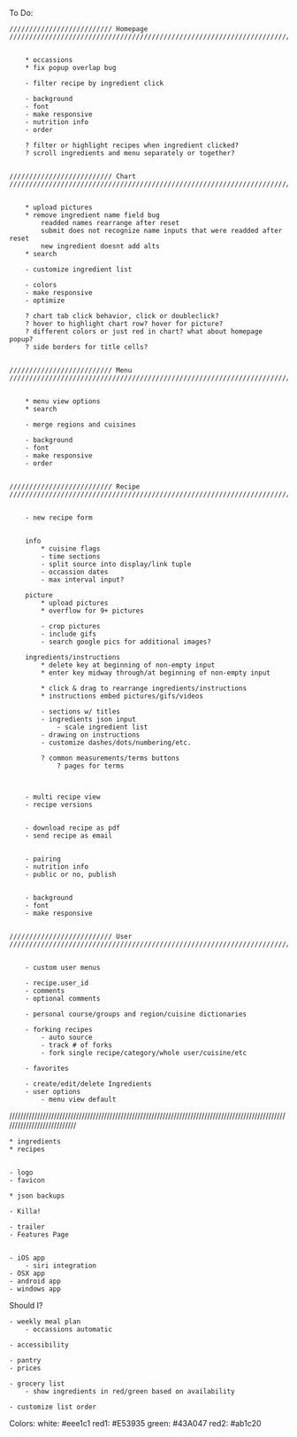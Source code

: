 To Do:

    ////////////////////////// Homepage ///////////////////////////////////////////////////////////////////////////////////////


        * occassions
        * fix popup overlap bug

        - filter recipe by ingredient click

        - background
        - font
        - make responsive
        - nutrition info
        - order

        ? filter or highlight recipes when ingredient clicked?
        ? scroll ingredients and menu separately or together?


    ////////////////////////// Chart ///////////////////////////////////////////////////////////////////////////////////////


        * upload pictures
        * remove ingredient name field bug
            readded names rearrange after reset
            submit does not recognize name inputs that were readded after reset
            new ingredient doesnt add alts
        * search

        - customize ingredient list

        - colors
        - make responsive
        - optimize

        ? chart tab click behavior, click or doubleclick?
        ? hover to highlight chart row? hover for picture?
        ? different colors or just red in chart? what about homepage popup?
        ? side borders for title cells?


    ////////////////////////// Menu ///////////////////////////////////////////////////////////////////////////////////////


        * menu view options
        * search

        - merge regions and cuisines

        - background
        - font
        - make responsive
        - order


    ////////////////////////// Recipe ///////////////////////////////////////////////////////////////////////////////////////


        - new recipe form


        info
            * cuisine flags
            - time sections
            - split source into display/link tuple
            - occassion dates
            - max interval input?

        picture
            * upload pictures
            * overflow for 9+ pictures

            - crop pictures
            - include gifs
            - search google pics for additional images?

        ingredients/instructions
            * delete key at beginning of non-empty input
            * enter key midway through/at beginning of non-empty input

            * click & drag to rearrange ingredients/instructions
            * instructions embed pictures/gifs/videos

            - sections w/ titles
            - ingredients json input
                - scale ingredient list
            - drawing on instructions
            - customize dashes/dots/numbering/etc.

            ? common measurements/terms buttons
                ? pages for terms



        - multi recipe view
        - recipe versions


        - download recipe as pdf
        - send recipe as email


        - pairing
        - nutrition info
        - public or no, publish


        - background
        - font
        - make responsive


    ////////////////////////// User ///////////////////////////////////////////////////////////////////////////////////////


        - custom user menus

        - recipe.user_id
        - comments
        - optional comments

        - personal course/groups and region/cuisine dictionaries

        - forking recipes
            - auto source
            - track # of forks
            - fork single recipe/category/whole user/cuisine/etc

        - favorites

        - create/edit/delete Ingredients
        - user options
            - menu view default


///////////////////////////////////////////////////////////////////////////////////////////////////////////////////////////


    * ingredients
    * recipes


    - logo
    - favicon

    * json backups

    - Killa!

    - trailer
    - Features Page


    - iOS app
        - siri integration
    - OSX app
    - android app
    - windows app






Should I?

    - weekly meal plan
        - occassions automatic

    - accessibility

    - pantry
    - prices

    - grocery list
        - show ingredients in red/green based on availability

    - customize list order






Colors:
    white: #eee1c1
    red1: #E53935
    green: #43A047
    red2: #ab1c20





